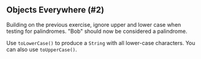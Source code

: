 ## Objects Everywhere (#2)

Building on the previous exercise, ignore upper and lower case when testing for
palindromes. "Bob" should now be considered a palindrome.

<div class="hint">

Use `toLowerCase()` to produce a `String` with all lower-case characters.
You can also use `toUpperCase()`.

</div>